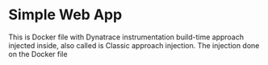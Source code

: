 # Simple Web App

This is Docker file with Dynatrace instrumentation build-time approach injected inside, also called is Classic approach injection. 
The injection done on the Docker file
